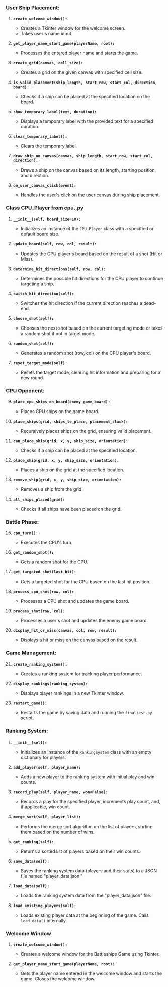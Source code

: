 ### User Ship Placement:
1. **`create_welcome_window():`**
   - Creates a Tkinter window for the welcome screen.
   - Takes user's name input.

2. **`get_player_name_start_game(playerName, root):`**
   - Processes the entered player name and starts the game.

3. **`create_grid(canvas, cell_size):`**
   - Creates a grid on the given canvas with specified cell size.

4. **`is_valid_placement(ship_length, start_row, start_col, direction, board):`**
   - Checks if a ship can be placed at the specified location on the board.

5. **`show_temporary_label(text, duration):`**
   - Displays a temporary label with the provided text for a specified duration.

6. **`clear_temporary_label():`**
   - Clears the temporary label.

7. **`draw_ship_on_canvas(canvas, ship_length, start_row, start_col, direction):`**
   - Draws a ship on the canvas based on its length, starting position, and direction.

8. **`on_user_canvas_click(event):`**
   - Handles the user's click on the user canvas during ship placement.

### Class CPU_Player from cpu..py

1. **`__init__(self, board_size=10):`**
   - Initializes an instance of the `CPU_Player` class with a specified or default board size.
  
2. **`update_board(self, row, col, result):`**
   - Updates the CPU player's board based on the result of a shot (Hit or Miss).
  
3. **`determine_hit_directions(self, row, col):`**
   - Determines the possible hit directions for the CPU player to continue targeting a ship.
  
4. **`switch_hit_direction(self):`**
   - Switches the hit direction if the current direction reaches a dead-end.
  
5. **`choose_shot(self):`**
   - Chooses the next shot based on the current targeting mode or takes a random shot if not in target mode.
  
6. **`random_shot(self):`**
   - Generates a random shot (row, col) on the CPU player's board.
  
7. **`reset_target_mode(self):`**
   - Resets the target mode, clearing hit information and preparing for a new round.

### CPU Opponent:
9. **`place_cpu_ships_on_board(enemy_game_board):`**
   - Places CPU ships on the game board.

10. **`place_ships(grid, ships_to_place, placement_stack):`**
    - Recursively places ships on the grid, ensuring valid placement.

11. **`can_place_ship(grid, x, y, ship_size, orientation):`**
    - Checks if a ship can be placed at the specified location.

12. **`place_ship(grid, x, y, ship_size, orientation):`**
    - Places a ship on the grid at the specified location.

13. **`remove_ship(grid, x, y, ship_size, orientation):`**
    - Removes a ship from the grid.

14. **`all_ships_placed(grid):`**
    - Checks if all ships have been placed on the grid.

### Battle Phase:
15. **`cpu_turn():`**
    - Executes the CPU's turn.

16. **`get_random_shot():`**
    - Gets a random shot for the CPU.

17. **`get_targeted_shot(last_hit):`**
    - Gets a targeted shot for the CPU based on the last hit position.

18. **`process_cpu_shot(row, col):`**
    - Processes a CPU shot and updates the game board.

19. **`process_shot(row, col):`**
    - Processes a user's shot and updates the enemy game board.

20. **`display_hit_or_miss(canvas, col, row, result):`**
    - Displays a hit or miss on the canvas based on the result.

### Game Management:
21. **`create_ranking_system():`**
    - Creates a ranking system for tracking player performance.

22. **`display_rankings(ranking_system):`**
    - Displays player rankings in a new Tkinter window.

23. **`restart_game():`**
    - Restarts the game by saving data and running the `finaltest.py` script.

### Ranking System:
1. **`__init__(self):`**
   - Initializes an instance of the `RankingSystem` class with an empty dictionary for players.

2. **`add_player(self, player_name):`**
   - Adds a new player to the ranking system with initial play and win counts.

3. **`record_play(self, player_name, won=False):`**
   - Records a play for the specified player, increments play count, and, if applicable, win count.

4. **`merge_sort(self, player_list):`**
   - Performs the merge sort algorithm on the list of players, sorting them based on the number of wins.

5. **`get_ranking(self):`**
   - Returns a sorted list of players based on their win counts.

6. **`save_data(self):`**
   - Saves the ranking system data (players and their stats) to a JSON file named "player_data.json."

7. **`load_data(self):`**
   - Loads the ranking system data from the "player_data.json" file.

8. **`load_existing_players(self):`**
   - Loads existing player data at the beginning of the game. Calls `load_data()` internally.
   

### Welcome Window

1. **`create_welcome_window():`**
   - Creates a welcome window for the Battleships Game using Tkinter.
  
2. **`get_player_name_start_game(playerName, root):`**
   - Gets the player name entered in the welcome window and starts the game. Closes the welcome window.



